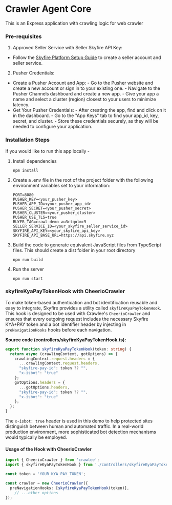 # Crawler Agent Core

This is an Express application with crawling logic for web crawler

### Pre-requisites

1. Approved Seller Service with Seller Skyfire API Key:
- Follow the [Skyfire Platform Setup Guide](https://docs.skyfire.xyz/docs/introduction) to create a seller account and seller service.

2. Pusher Credentials:
- Create a Pusher Account and App:
      - Go to the Pusher website and create a new account or sign in to your existing one. 
      - Navigate to the Pusher Channels dashboard and create a new app. 
      - Give your app a name and select a cluster (region) closest to your users to minimize latency. 
- Get Your Pusher Credentials:
      - After creating the app, find and click on it in the dashboard. 
      - Go to the "App Keys" tab to find your app_id, key, secret, and cluster. 
      - Store these credentials securely, as they will be needed to configure your application. 

### Installation Steps

If you would like to run this app locally -

1. Install dependencies

   ```
   npm install
   ```

2. Create a .env file in the root of the project folder with the following environment variables set to your information:

   ```
   PORT=8080
   PUSHER_KEY=<your_pusher_key>
   PUSHER_APP_ID=<your_pusher_app_id>
   PUSHER_SECRET=<your_pusher_secret>
   PUSHER_CLUSTER=<your_pusher_cluster>
   PUSHER_USE_TLS=true
   BUYER_TAG=crawl-demo-au3ctqolmc5
   SELLER_SERVICE_ID=<your_skyfire_seller_service_id>
   SKYFIRE_API_KEY=<your_skyfire_api_key>
   SKYFIRE_API_BASE_URL=https://api.skyfire.xyz
   ```

3. Build the code to generate equivalent JavaScript files from TypeScript files. This should create a dist folder in your root directory

   ```
   npm run build
   ```

4. Run the server
   ```
   npm run start
   ```

### skyfireKyaPayTokenHook with CheerioCrawler

To make token-based authentication and bot identification reusable and easy to integrate, Skyfire provides a utility called `skyfireKyaPayTokenHook`. This hook is designed to be used with Crawlee's `CheerioCrawler` and ensures that every outgoing request includes the necessary Skyfire KYA+PAY token and a bot identifier header by injecting in `preNavigationHooks` hooks before each navigation.

**Source code (controllers/skyfireKyaPayTokenHook.ts):**
```ts
export function skyfireKyaPayTokenHook(token: string) {
  return async (crawlingContext, gotOptions) => {
    crawlingContext.request.headers = {
      ...crawlingContext.request.headers,
      "skyfire-pay-id": token ?? "",
      "x-isbot": "true"
    };
    gotOptions.headers = {
      ...gotOptions.headers,
      "skyfire-pay-id": token ?? "",
      "x-isbot": "true"
    };
  };
}
```

The `x-isbot: true` header is used in this demo to help protected sites distinguish between human and automated traffic. In a real-world production environment, more sophisticated bot detection mechanisms would typically be employed.

#### Usage of the Hook with CheerioCrawler

```ts
import { CheerioCrawler } from 'crawlee';
import { skyfireKyaPayTokenHook } from './controllers/skyfireKyaPayTokenHook';

const token = 'YOUR_KYA_PAY_TOKEN';

const crawler = new CheerioCrawler({
  preNavigationHooks: [skyfireKyaPayTokenHook(token)],
    // ...other options
});
```